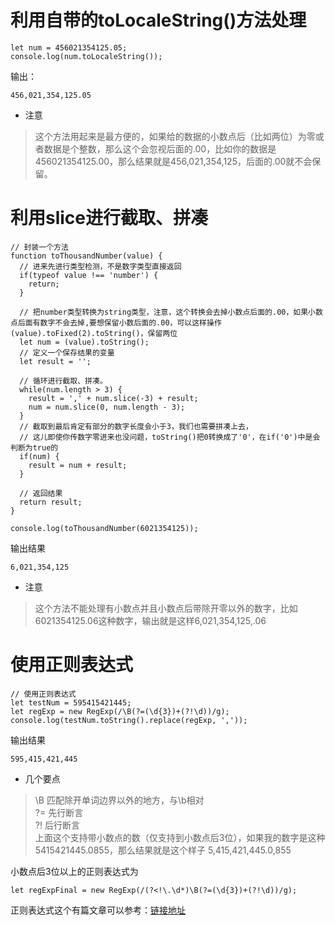 # 利用自带的toLocaleString()方法处理
```
let num = 456021354125.05;
console.log(num.toLocaleString());
```
输出：
```
456,021,354,125.05
```

- 注意
> 这个方法用起来是最方便的，如果给的数据的小数点后（比如两位）为零或者数据是个整数，那么这个会忽视后面的.00，比如你的数据是456021354125.00，那么结果就是456,021,354,125，后面的.00就不会保留。

# 利用slice进行截取、拼凑
```
// 封装一个方法
function toThousandNumber(value) {
  // 进来先进行类型检测，不是数字类型直接返回
  if(typeof value !== 'number') {
    return;
  }

  // 把number类型转换为string类型，注意，这个转换会去掉小数点后面的.00，如果小数点后面有数字不会去掉,要想保留小数后面的.00，可以这样操作(value).toFixed(2).toString()，保留两位
  let num = (value).toString();
  // 定义一个保存结果的变量
  let result = '';

  // 循环进行截取、拼凑。
  while(num.length > 3) {
    result = ',' + num.slice(-3) + result;
    num = num.slice(0, num.length - 3);
  }
  // 截取到最后肯定有部分的数字长度会小于3，我们也需要拼凑上去，
  // 这儿即使你传数字零进来也没问题，toString()把0转换成了'0'，在if('0')中是会判断为true的
  if(num) {
    result = num + result;
  }

  // 返回结果
  return result;
}

console.log(toThousandNumber(6021354125));
```
输出结果
```
6,021,354,125
```
- 注意
> 这个方法不能处理有小数点并且小数点后带除开零以外的数字，比如6021354125.06这种数字，输出就是这样6,021,354,125,.06

# 使用正则表达式
```
// 使用正则表达式
let testNum = 595415421445;
let regExp = new RegExp(/\B(?=(\d{3})+(?!\d))/g);
console.log(testNum.toString().replace(regExp, ','));
```
输出结果
```
595,415,421,445
```
- 几个要点
> \B 匹配除开单词边界以外的地方，与\b相对  
> ?= 先行断言  
> ?! 后行断言  
> 上面这个支持带小数点的数（仅支持到小数点后3位），如果我的数字是这种5415421445.0855，那么结果就是这个样子 5,415,421,445.0,855

小数点后3位以上的正则表达式为
```
let regExpFinal = new RegExp(/(?<!\.\d*)\B(?=(\d{3})+(?!\d))/g);
```
正则表达式这个有篇文章可以参考：[链接地址](https://juejin.im/post/5b026bbb5188256720345bb4)
